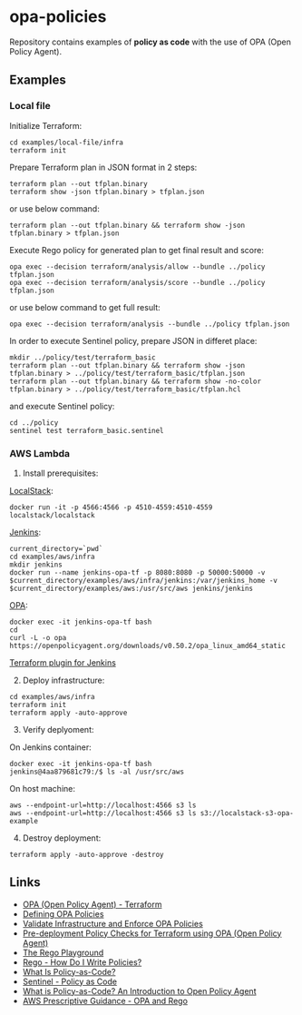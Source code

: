 # opa-policies

Repository contains examples of **policy as code** with the use of OPA (Open Policy Agent).

## Examples

### Local file

Initialize Terraform:

```
cd examples/local-file/infra
terraform init
```

Prepare Terraform plan in JSON format in 2 steps:

```
terraform plan --out tfplan.binary
terraform show -json tfplan.binary > tfplan.json
```

or use below command:

```
terraform plan --out tfplan.binary && terraform show -json tfplan.binary > tfplan.json
```

Execute Rego policy for generated plan to get final result and score:

```
opa exec --decision terraform/analysis/allow --bundle ../policy tfplan.json
opa exec --decision terraform/analysis/score --bundle ../policy tfplan.json
```

or use below command to get full result:

```
opa exec --decision terraform/analysis --bundle ../policy tfplan.json
```

In order to execute Sentinel policy, prepare JSON in differet place:

```
mkdir ../policy/test/terraform_basic
terraform plan --out tfplan.binary && terraform show -json tfplan.binary > ../policy/test/terraform_basic/tfplan.json
terraform plan --out tfplan.binary && terraform show -no-color tfplan.binary > ../policy/test/terraform_basic/tfplan.hcl
```

and execute Sentinel policy:

```
cd ../policy
sentinel test terraform_basic.sentinel
```

### AWS Lambda

1. Install prerequisites:

[LocalStack](https://docs.localstack.cloud/get-started/#localstack-cli):

```
docker run -it -p 4566:4566 -p 4510-4559:4510-4559 localstack/localstack
```

[Jenkins](https://hub.docker.com/_/jenkins):

```
current_directory=`pwd`
cd examples/aws/infra
mkdir jenkins
docker run --name jenkins-opa-tf -p 8080:8080 -p 50000:50000 -v $current_directory/examples/aws/infra/jenkins:/var/jenkins_home -v $current_directory/examples/aws:/usr/src/aws jenkins/jenkins
```

[OPA](https://www.openpolicyagent.org/docs/latest/#running-opa):

```
docker exec -it jenkins-opa-tf bash
cd
curl -L -o opa https://openpolicyagent.org/downloads/v0.50.2/opa_linux_amd64_static
```

[Terraform plugin for Jenkins](https://plugins.jenkins.io/terraform/)

2. Deploy infrastructure:

```
cd examples/aws/infra
terraform init
terraform apply -auto-approve
```

3. Verify deplyoment:


On Jenkins container:

```
docker exec -it jenkins-opa-tf bash
jenkins@4aa879681c79:/$ ls -al /usr/src/aws
```

On host machine:

```
aws --endpoint-url=http://localhost:4566 s3 ls
aws --endpoint-url=http://localhost:4566 s3 ls s3://localstack-s3-opa-example
```

4. Destroy deployment:

```
terraform apply -auto-approve -destroy
```

## Links

* [OPA (Open Policy Agent) - Terraform](https://www.openpolicyagent.org/docs/latest/terraform/)
* [Defining OPA Policies](https://developer.hashicorp.com/terraform/cloud-docs/policy-enforcement/opa)
* [Validate Infrastructure and Enforce OPA Policies](https://developer.hashicorp.com/terraform/tutorials/cloud/validation-enforcement)
* [Pre-deployment Policy Checks for Terraform using OPA (Open Policy Agent)](https://medium.com/airwalk/pre-deployment-policy-checks-for-terraform-using-opa-open-policy-agent-96e2ae60f9f5)
* [The Rego Playground](https://play.openpolicyagent.org/)
* [Rego - How Do I Write Policies?](https://www.openpolicyagent.org/docs/v0.13.5/how-do-i-write-policies/)
* [What Is Policy-as-Code?](https://www.paloaltonetworks.com/cyberpedia/what-is-policy-as-code)
* [Sentinel - Policy as Code](https://docs.hashicorp.com/sentinel/concepts/policy-as-code)
* [What is Policy-as-Code? An Introduction to Open Policy Agent](https://blog.gitguardian.com/what-is-policy-as-code-an-introduction-to-open-policy-agent/)
* [AWS Prescriptive Guidance - OPA and Rego](https://docs.aws.amazon.com/prescriptive-guidance/latest/saas-multitenant-api-access-authorization/abac-examples.html)
